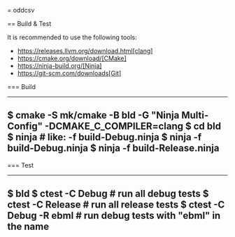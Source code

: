 = oddcsv

== Build & Test

It is recommended to use the following tools:

* https://releases.llvm.org/download.html[clang]
* https://cmake.org/download/[CMake]
* https://ninja-build.org/[Ninja]
* https://git-scm.com/downloads[Git]

=== Build

----
$ cmake -S mk/cmake -B bld -G "Ninja Multi-Config" -DCMAKE_C_COMPILER=clang
$ cd bld
$ ninja  # like: -f build-Debug.ninja
$ ninja -f build-Debug.ninja
$ ninja -f build-Release.ninja  
----

=== Test

----
$ bld
$ ctest -C Debug                  # run all debug tests
$ ctest -C Release                # run all release tests
$ ctest -C Debug -R ebml          # run debug tests with "ebml" in the name
----
